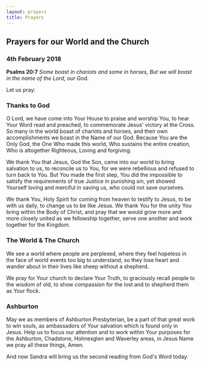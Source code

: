 ```yaml
---
layout: prayers
title: Prayers
---
```

## Prayers for our World and the Church 
### 4th February 2018

__Psalms 20:7__ _Some boast in chariots and some in horses, But we will boast in the name of the Lord, our God._

Let us pray:

### Thanks to God
O Lord, we have come into Your House to praise and worship You, to hear Your Word read and preached, to commemorate Jesus' victory at the Cross. So many in the world boast of chariots and horses, and their own accomplishments we boast in the Name of our God. Because You are the Only God, the One Who made this world, Who sustains the entire creation, Who is altogether Righteous, Loving and forgiving. 

We thank You that Jesus, God the Son, came into our world to bring salvation to us, to reconcile us to You, for we were rebellious and refused to turn back to You. But You made the first step, You did the impossible to satisfy the requirements of true Justice in punishing sin, yet showed Yourself loving and merciful in saving us, who could not save ourselves.

We thank You, Holy Spirit for coming from heaven to testify to Jesus, to be with us daily, to change us to be like Jesus. We thank You for the unity You bring within the Body of Christ, and pray that we would grow more and more closely united as we fellowship together, serve one another and work together for the Kingdom. 

### The World & The Church
We see a world where people are perplexed, where they feel hopeless in the face of world events too big to understand, so they lose heart and wander about in their lives like sheep without a shepherd. 

We pray for Your church to declare Your Truth, to graciously recall people to the wisdom of old, to show compassion for the lost and to shepherd them as Your flock.

### Ashburton
May we as members of Ashburton Presbyterian, be a part of that great work to win souls, as ambassadors of Your salvation which is found only in Jesus. Help us to focus our attention and to work within Your purposes for the Ashburton, Chadstone, Holmesglen and Waverley areas, in Jesus Name we pray all these things, Amen.

And now Sandra will bring us the second reading from God's Word today.
